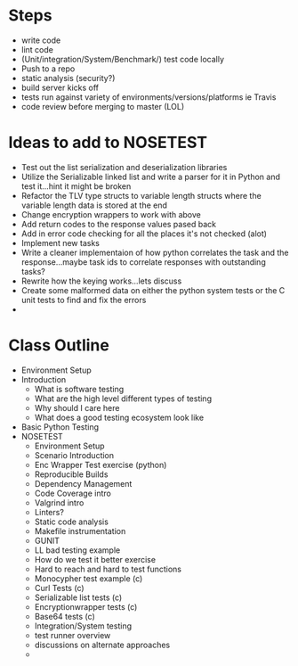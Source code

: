 # Steps 
- write code
- lint code 
- (Unit/integration/System/Benchmark/) test code locally
- Push to a repo
- static analysis (security?) 
- build server kicks off
- tests run against variety of environments/versions/platforms ie Travis
- code review before merging to master (LOL)

# Ideas to add to NOSETEST
- Test out the list serialization and deserialization libraries
- Utilize the Serializable linked list and write a parser for it in Python and test it...hint it might be broken
- Refactor the TLV type structs to variable length structs where the variable length data is stored at the end
- Change encryption wrappers to work with above
- Add return codes to the response values pased back 
- Add in error code checking for all the places it's not checked (alot)
- Implement new tasks
- Write a cleaner implementaion of how python correlates the task and the response...maybe task ids to correlate responses with outstanding tasks?
- Rewrite how the keying works...lets discuss
- Create some malformed data on either the python system tests or the C unit tests to find and fix the errors
- 
# Class Outline
- Environment Setup
- Introduction
  - What is software testing
  - What are the high level different types of testing
  - Why should I care here
  - What does a good testing ecosystem look like
- Basic Python Testing
- NOSETEST
  - Environment Setup
  - Scenario Introduction
  - Enc Wrapper Test exercise (python)
  - Reproducible Builds
  - Dependency Management
  - Code Coverage intro
  - Valgrind intro
  - Linters?
  - Static code analysis
  - Makefile instrumentation
  - GUNIT 
  - LL bad testing example
  - How do we test it better exercise
  - Hard to reach and hard to test functions
  - Monocypher test example (c)
  - Curl Tests (c)
  - Serializable list tests (c)
  - Encryptionwrapper tests (c) 
  - Base64 tests (c)
  - Integration/System testing 
  - test runner overview
  - discussions on alternate approaches
  - 
